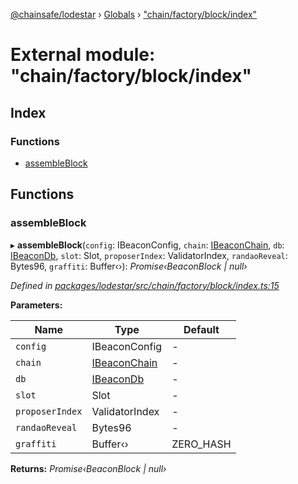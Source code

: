 [@chainsafe/lodestar](../README.md) › [Globals](../globals.md) › ["chain/factory/block/index"](_chain_factory_block_index_.md)

# External module: "chain/factory/block/index"

## Index

### Functions

* [assembleBlock](_chain_factory_block_index_.md#assembleblock)

## Functions

###  assembleBlock

▸ **assembleBlock**(`config`: IBeaconConfig, `chain`: [IBeaconChain](../interfaces/_chain_interface_.ibeaconchain.md), `db`: [IBeaconDb](../interfaces/_db_api_beacon_interface_.ibeacondb.md), `slot`: Slot, `proposerIndex`: ValidatorIndex, `randaoReveal`: Bytes96, `graffiti`: Buffer‹›): *Promise‹BeaconBlock | null›*

*Defined in [packages/lodestar/src/chain/factory/block/index.ts:15](https://github.com/ChainSafe/lodestar/blob/ad14d42a9/packages/lodestar/src/chain/factory/block/index.ts#L15)*

**Parameters:**

Name | Type | Default |
------ | ------ | ------ |
`config` | IBeaconConfig | - |
`chain` | [IBeaconChain](../interfaces/_chain_interface_.ibeaconchain.md) | - |
`db` | [IBeaconDb](../interfaces/_db_api_beacon_interface_.ibeacondb.md) | - |
`slot` | Slot | - |
`proposerIndex` | ValidatorIndex | - |
`randaoReveal` | Bytes96 | - |
`graffiti` | Buffer‹› | ZERO_HASH |

**Returns:** *Promise‹BeaconBlock | null›*
